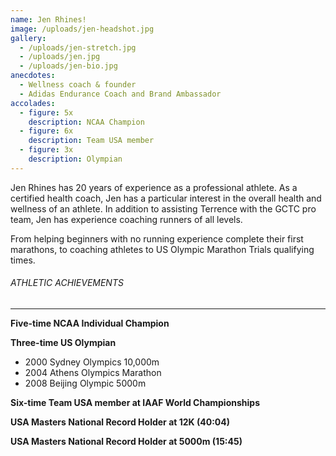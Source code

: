 ```yaml
---
name: Jen Rhines!
image: /uploads/jen-headshot.jpg
gallery:
  - /uploads/jen-stretch.jpg
  - /uploads/jen.jpg
  - /uploads/jen-bio.jpg
anecdotes:
  - Wellness coach & founder
  - Adidas Endurance Coach and Brand Ambassador
accolades:
  - figure: 5x
    description: NCAA Champion
  - figure: 6x
    description: Team USA member
  - figure: 3x
    description: Olympian
---
```


Jen Rhines has 20 years of experience as a professional athlete. As a certified health coach, Jen has a particular interest in the overall health and wellness of an athlete. In addition to assisting Terrence with the GCTC pro team, Jen has experience coaching runners of all levels.

From helping beginners with no running experience complete their first marathons, to coaching athletes to US Olympic Marathon Trials qualifying times.

###### ATHLETIC ACHIEVEMENTS

---

**Five-time NCAA Individual Champion**

**Three-time US Olympian**

- 2000 Sydney Olympics 10,000m
- 2004 Athens Olympics Marathon
- 2008 Beijing Olympic 5000m

**Six-time Team USA member at IAAF World Championships**

**USA Masters National Record Holder at 12K (40:04)**

**USA Masters National Record Holder at 5000m (15:45)**
